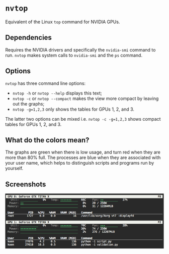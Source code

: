# `nvtop`
Equivalent of the Linux `top` command for NVIDIA GPUs.

## Dependencies
Requires the NVIDIA drivers and specifically the `nvidia-smi` command to run.  `nvtop` makes system calls to `nvidia-smi` and the `ps` command.

## Options
`nvtop` has three command line options:

* `nvtop -h` or `nvtop --help` displays this text;
* `nvtop -c` or `nvtop --compact` makes the view more compact by leaving out the graphs;
* `nvtop -g=1,2,3` only shows the tables for GPUs 1, 2, and 3.

The latter two options can be mixed i.e. `nvtop -c -g=1,2,3` shows compact tables for GPUs 1, 2, and 3.

## What do the colors mean?
The graphs are green when there is low usage, and turn red when they are more than 80% full.
The processes are blue when they are associated with your user name, which helps to distinguish scripts and programs run by yourself.

## Screenshots
![Screenshot](nvtop_example.png)
